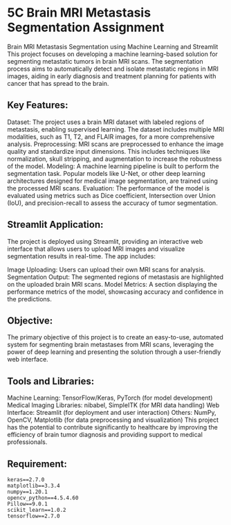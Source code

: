 # 5C Brain MRI Metastasis Segmentation Assignment

Brain MRI Metastasis Segmentation using Machine Learning and Streamlit
This project focuses on developing a machine learning-based solution for segmenting metastatic tumors in brain MRI scans. The segmentation process aims to automatically detect and isolate metastatic regions in MRI images, aiding in early diagnosis and treatment planning for patients with cancer that has spread to the brain.

## Key Features:
Dataset: The project uses a brain MRI dataset with labeled regions of metastasis, enabling supervised learning. The dataset includes multiple MRI modalities, such as T1, T2, and FLAIR images, for a more comprehensive analysis.
Preprocessing: MRI scans are preprocessed to enhance the image quality and standardize input dimensions. This includes techniques like normalization, skull stripping, and augmentation to increase the robustness of the model.
Modeling: A machine learning pipeline is built to perform the segmentation task. Popular models like U-Net, or other deep learning architectures designed for medical image segmentation, are trained using the processed MRI scans.
Evaluation: The performance of the model is evaluated using metrics such as Dice coefficient, Intersection over Union (IoU), and precision-recall to assess the accuracy of tumor segmentation.
## Streamlit Application:
The project is deployed using Streamlit, providing an interactive web interface that allows users to upload MRI images and visualize segmentation results in real-time. The app includes:

Image Uploading: Users can upload their own MRI scans for analysis.
Segmentation Output: The segmented regions of metastasis are highlighted on the uploaded brain MRI scans.
Model Metrics: A section displaying the performance metrics of the model, showcasing accuracy and confidence in the predictions.
## Objective:
The primary objective of this project is to create an easy-to-use, automated system for segmenting brain metastases from MRI scans, leveraging the power of deep learning and presenting the solution through a user-friendly web interface.

## Tools and Libraries:
Machine Learning: TensorFlow/Keras, PyTorch (for model development)
Medical Imaging Libraries: nibabel, SimpleITK (for MRI data handling)
Web Interface: Streamlit (for deployment and user interaction)
Others: NumPy, OpenCV, Matplotlib (for data preprocessing and visualization)
This project has the potential to contribute significantly to healthcare by improving the efficiency of brain tumor diagnosis and providing support to medical professionals.


## Requirement:
    keras==2.7.0
    matplotlib==3.3.4
    numpy==1.20.1
    opencv_python==4.5.4.60
    Pillow==9.0.1
    scikit_learn==1.0.2
    tensorflow==2.7.0
